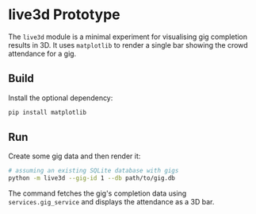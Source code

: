 # live3d Prototype

The `live3d` module is a minimal experiment for visualising gig completion
results in 3D. It uses `matplotlib` to render a single bar showing the
crowd attendance for a gig.

## Build

Install the optional dependency:

```bash
pip install matplotlib
```

## Run

Create some gig data and then render it:

```bash
# assuming an existing SQLite database with gigs
python -m live3d --gig-id 1 --db path/to/gig.db
```

The command fetches the gig's completion data using
`services.gig_service` and displays the attendance as a 3D bar.
